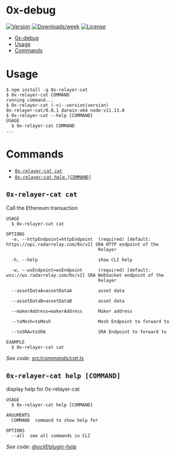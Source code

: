 # 0x-debug

[![Version](https://img.shields.io/npm/v/0x-debug.svg)](https://npmjs.org/package/0x-debug)
[![Downloads/week](https://img.shields.io/npm/dw/0x-debug.svg)](https://npmjs.org/package/0x-debug)
[![License](https://img.shields.io/npm/l/0x-debug.svg)](https://github.com/dekz/0x-debug/blob/master/package.json)

<!-- toc -->
* [0x-debug](#0x-debug)
* [Usage](#usage)
* [Commands](#commands)
<!-- tocstop -->

# Usage

<!-- usage -->
```sh-session
$ npm install -g 0x-relayer-cat
$ 0x-relayer-cat COMMAND
running command...
$ 0x-relayer-cat (-v|--version|version)
0x-relayer-cat/0.0.1 darwin-x64 node-v11.13.0
$ 0x-relayer-cat --help [COMMAND]
USAGE
  $ 0x-relayer-cat COMMAND
...
```
<!-- usagestop -->

# Commands

<!-- commands -->
* [`0x-relayer-cat cat`](#0x-relayer-cat-cat)
* [`0x-relayer-cat help [COMMAND]`](#0x-relayer-cat-help-command)

## `0x-relayer-cat cat`

Call the Ethereum transaction

```
USAGE
  $ 0x-relayer-cat cat

OPTIONS
  -e, --httpEndpoint=httpEndpoint  (required) [default: https://api.radarrelay.com/0x/v2] SRA HTTP endpoint of the
                                   Relayer

  -h, --help                       show CLI help

  -w, --wsEndpoint=wsEndpoint      (required) [default: wss://ws.radarrelay.com/0x/v2] SRA WebSocket endpoint of the
                                   Relayer

  --assetDataA=assetDataA          asset data

  --assetDataB=assetDataB          asset data

  --makerAddress=makerAddress      Maker address

  --toMesh=toMesh                  Mesh Endpoint to forward to

  --toSRA=toSRA                    SRA Endpoint to forward to

EXAMPLE
  $ 0x-relayer-cat cat
```

_See code: [src/commands/cat.ts](https://github.com/dekz/0x-relayer-cat/blob/v0.0.1/src/commands/cat.ts)_

## `0x-relayer-cat help [COMMAND]`

display help for 0x-relayer-cat

```
USAGE
  $ 0x-relayer-cat help [COMMAND]

ARGUMENTS
  COMMAND  command to show help for

OPTIONS
  --all  see all commands in CLI
```

_See code: [@oclif/plugin-help](https://github.com/oclif/plugin-help/blob/v2.1.6/src/commands/help.ts)_
<!-- commandsstop -->
